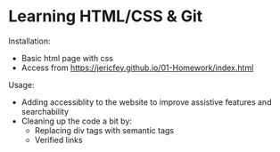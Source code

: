 # Learning HTML/CSS & Git

Installation: 
- Basic html page with css
- Access from https://jericfey.github.io/01-Homework/index.html 

Usage: 
- Adding accessiblity to the website to improve assistive features and searchability
- Cleaning up the code a bit by:
    - Replacing div tags with semantic tags
    - Verified links
